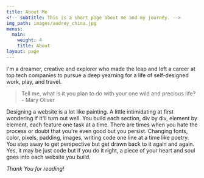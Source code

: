 ```yaml
---
title: About Me
<!-- subtitle: This is a short page about me and my journey. -->
img_path: images/audrey_china.jpg
menus:
  main:
    weight: 4
    title: About
layout: page
---
```


I'm a dreamer, creative and explorer who made the leap and left a career at top tech companies to pursue a deep yearning for a life of self-designed work, play, and travel.

>Tell me, what is it you plan to do with your one wild and precious life? - Mary Oliver

Designing a website is a lot like painting. A little intimidating at first wondering if it'll turn out well. You build each section, div by div, element by element, each feature one task at a time. There are times when you hate the process or doubt that you're even good but you persist. Changing fonts, color, pixels, padding, images, writing code one line at a time like poetry. You step away to get perspective but get drawn back to it again and again. Yes, it may be just code but if you do it right, a piece of your heart and soul goes into each website you build.  

*Thank You for reading!*
